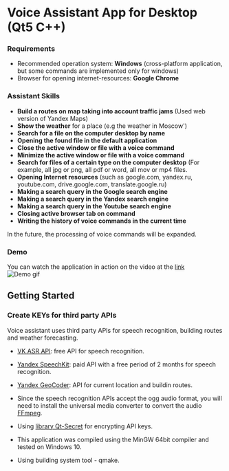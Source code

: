 # Voice Assistant App for Desktop (Qt5 C++)

### Requirements

* Recommended operation system: **Windows** (cross-platform application, but some commands are implemented only for windows)
* Browser for opening internet-resources: **Google Chrome**

### Assistant Skills 
*   **Build a routes on map taking into account traffic jams** (Used web version of Yandex Maps)
*   **Show the weather** for a place (e.g the weather in Moscow')
*   **Search for a file on the computer desktop by name**
*   **Opening the found file in the default application**
*   **Close the active window or file with a voice command**
*   **Minimize the active window or file with a voice command**
*   **Search for files of a certain type on the computer desktop** (For example, all jpg or png, all pdf or word, all mov or mp4 files.
*   **Opening Internet resources** (such as google.com, yandex.ru, youtube.com, drive.google.com, translate.google.ru)
*   **Making a search query in the Google search engine**
*   **Making a search query in the Yandex search engine**
*   **Making a search query in the Youtube search engine**
*   **Closing active browser tab on command**
*   **Writing the history of voice commands in the current time**  

In the future, the processing of voice commands will be expanded.

### Demo
You can watch the application in action on the video at the [link](https://github.com/ilya-filatov-94/Voice-assistent/blob/main/presentation_app/video_description.mp4)  
![Demo gif](https://github.com/ilya-filatov-94/Voice-assistent/blob/main/presentation_app/gif_demonstration.gif)  

## Getting Started
### Create KEYs for third party APIs
Voice assistant uses third party APIs for speech recognition, building routes and weather forecasting.
*   [VK ASR API](https://vk.com/voice-tech): free API for speech recognition.
*   [Yandex SpeechKit](https://cloud.yandex.ru/docs/speechkit/): paid API with a free period of 2 months for speech recognition.
*   [Yandex GeoCoder](https://yandex.ru/dev/maps/geocoder/?from=mapsapi): API for current location and buildin routes.

*   Since the speech recognition APIs accept the ogg audio format, you will need to install the universal media converter to convert the audio [FFmpeg](http://www.ffmpeg.org/download.html).
*   Using [library Qt-Secret](https://github.com/QuasarApp/Qt-Secret) for encrypting API keys.
*   This application was compiled using the MinGW 64bit compiler and tested on Windows 10.   
*   Using building system tool - qmake.

